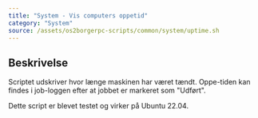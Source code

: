 ```yaml
---
title: "System - Vis computers oppetid"
category: "System"
source: /assets/os2borgerpc-scripts/common/system/uptime.sh
---
```


## Beskrivelse
Scriptet udskriver hvor længe maskinen har været tændt. Oppe-tiden kan findes i job-loggen efter at jobbet er markeret som "Udført".

Dette script er blevet testet og virker på Ubuntu 22.04.